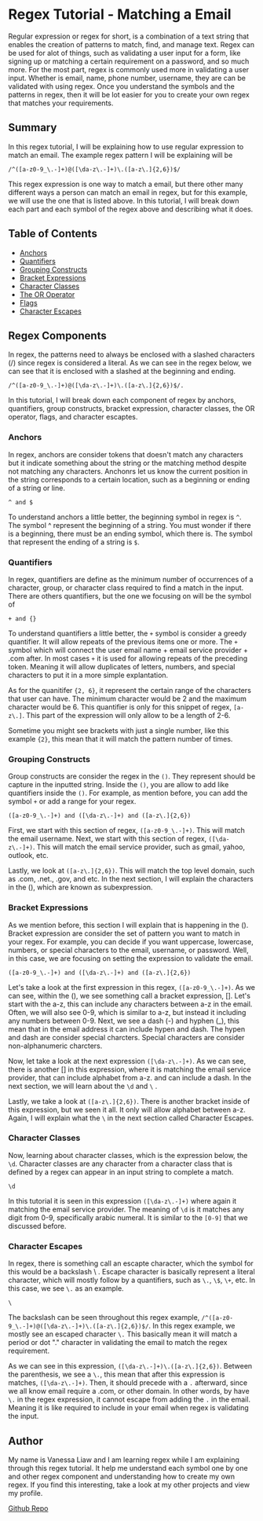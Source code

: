 # Regex Tutorial - Matching a Email

Regular expression or regex for short, is a combination of a text string that enables the creation of patterns to match, find, and manage text. Regex can be used for alot of things, such as validating a user input for a form, like signing up or matching a certain requirement on a password, and so much more. For the most part, regex is commonly used more in validating a user input. Whether is email, name, phone number, username, they are can be validated with using regex. Once you understand the symbols and the patterns in regex, then it will be lot easier for you to create your own regex that matches your requirements.

## Summary

In this regex tutorial, I will be explaining how to use regular expression to match an email.
The example regex pattern I will be explaining will be

```
/^([a-z0-9_\.-]+)@([\da-z\.-]+)\.([a-z\.]{2,6})$/ 
```

This regex expression is one way to match a email, but there other many different ways a person can match an email in regex, but for this example, we will use the one that is listed above. In this tutorial, I will break down each part and each symbol of the regex above and describing what it does.

## Table of Contents

- [Anchors](#anchors)
- [Quantifiers](#quantifiers)
- [Grouping Constructs](#grouping-constructs)
- [Bracket Expressions](#bracket-expressions)
- [Character Classes](#character-classes)
- [The OR Operator](#the-or-operator)
- [Flags](#flags)
- [Character Escapes](#character-escapes)

## Regex Components

In regex, the patterns need to always be enclosed with a slashed characters (/) since regex is considered a literal. As we can see in the regex below, we can see that it is enclosed with a slashed at the beginning and ending.

```
/^([a-z0-9_\.-]+)@([\da-z\.-]+)\.([a-z\.]{2,6})$/. 
```

In this tutorial, I will break down each component of regex by anchors, quantifiers, group constructs, bracket expression, character classes, the OR operator, flags, and character escaptes.

### Anchors

In regex, anchors are consider tokens that doesn't match any characters but it indicate something about the string or the matching method despite not matching any characters. Anchonrs let us know the current position in the string corresponds to a certain location, such as a beginning or ending of a string or line.

```
^ and $
```

To understand anchors a little better, the beginning symbol in regex is `^`. The symbol ^ represent the beginning of a string. You must wonder if there is a beginning, there must be an ending symbol, which there is. The symbol that represent the ending of a string is `$`. 

### Quantifiers

In regex, quantifiers are define as the minimum number of occurrences of a character, group, or character class required to find a match in the input. There are others quantifiers, but the one we focusing on will be the symbol of

```
+ and {}
```

To understand quantifiers a little better, the `+` symbol is consider a greedy quantifier. It will allow repeats of the previous items one or more. The `+` symbol which will connect the user email name + email service provider + .com after. In most cases `+` it is used for allowing repeats of the preceding token. Meaning it will allow duplicates of letters, numbers, and special characters to put it in a more simple explantation.

As for the quanitifer `{2, 6}`, it represent the certain range of the characters that user can have. The minimum character would be 2 and the maximum character would be 6. This quantifier is only for this snippet of regex, `[a-z\.]`. This part of the expression will only allow to be a length of 2-6.

Sometime you might see brackets with just a single number, like this example `{2}`, this mean that it will match the pattern number of times. 

### Grouping Constructs

Group constructs are consider the regex in the `()`. They represent should be capture in the inputted string. Inside the `()`, you are allow to add like quantifiers inside the `()`. For example, as mention before, you can add the symbol `+` or add a range for your regex.   

```
([a-z0-9_\.-]+) and ([\da-z\.-]+) and ([a-z\.]{2,6})
```

First, we start with this section of regex, `([a-z0-9_\.-]+)`. This will match the email username. Next, we start with this section of regex, `([\da-z\.-]+)`. This will match the email service provider, such as gmail, yahoo, outlook, etc. 

Lastly, we look at `([a-z\.]{2,6})`. This will match the top level domain, such as .com, .net., .gov, and etc. In the next section, I will explain the characters in the (), which are known as subexpression.

### Bracket Expressions

As we mention before, this section I will explain that is happening in the (). Bracket expression are consider the set of pattern you want to match in your regex. For example, you can decide if you want uppercase, lowercase, numbers, or special characters to the email, username, or password. Well, in this case, we are focusing on setting the expression to validate the email.   

```
([a-z0-9_\.-]+) and ([\da-z\.-]+) and ([a-z\.]{2,6})
```

Let's take a look at the first expression in this regex, `([a-z0-9_\.-]+)`. As we can see, within the (), we see something call a bracket expression, []. Let's start with the a-z, this can include any characters between a-z in the email. Often, we will also see 0-9, which is similar to a-z, but instead it including any numbers between 0-9. Next, we see a dash (-) and hyphen (_), this mean that in the email address it can include hypen and dash. The hypen and dash are consider special charcters. Special characters are consider non-alphanumeric charcters.

Now, let take a look at the next expression `([\da-z\.-]+)`. As we can see, there is another [] in this expression, where it is matching the email service provider, that can include alphabet from a-z. and can include a dash. In the next section, we will learn about the `\d` and `\` .

Lastly, we take a look at `([a-z\.]{2,6})`. There is another bracket inside of this expression, but we seen it all. It only will allow alphabet between a-z. Again, I will explain what the `\` in the next section called Character Escapes. 

### Character Classes

Now, learning about character classes, which is the expression below, the `\d`. Character classes are any character from a character class that is defined by a regex can appear in an input string to complete a match.

```
\d
```

In this tutorial it is seen in this expression `([\da-z\.-]+)` where again it matching the email service provider. The meaning of `\d` is it matches any digit from 0-9, specifically arabic numeral. It is similar to the `[0-9]` that we discussed before.   

### Character Escapes

In regex, there is something call an escapte character, which the symbol for this would be a backslash \ . Escape character is basically represent a literal character, which will mostly follow by a quantifiers, such as `\.`, `\$`, `\+`, etc. In this case, we see `\.` as an example. 

```
\
```

The backslash can be seen throughout this regex example, `/^([a-z0-9_\.-]+)@([\da-z\.-]+)\.([a-z\.]{2,6})$/`. In this regex example, we mostly see an escaped character `\.` This basically mean it will match a period or dot "." character in validating the email to match the regex requirement.

As we can see in this expression, `([\da-z\.-]+)\.([a-z\.]{2,6})`. Between the parenthesis, we see a `\.`, this mean that after this expression is matches, `([\da-z\.-]+)`. Then, it should precede with a `.` afterward, since we all know email require a .com, or other domain. In other words, by have `\.` in the regex expression, it cannot escape from adding the `.` in the email. Meaning it is like required to include in your email when regex is validating the input.  

## Author

My name is Vanessa Liaw and I am learning regex while I am explaining through this regex tutorial. It help me understand each symbol one by one and other regex component and understanding how to create my own regex. If you find this interesting, take a look at my other projects and view my profile.

[Github Repo](https://github.com/VanessaLiaw021)